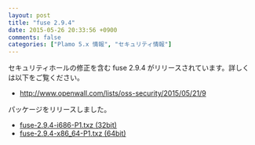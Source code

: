 ```yaml
---
layout: post
title: "fuse 2.9.4"
date: 2015-05-26 20:33:56 +0900
comments: false
categories: ["Plamo 5.x 情報", "セキュリティ情報"]
---
```

セキュリティホールの修正を含む fuse 2.9.4 がリリースされています。詳しくは以下をご覧ください。

* http://www.openwall.com/lists/oss-security/2015/05/21/9

パッケージをリリースしました。

* [fuse-2.9.4-i686-P1.txz (32bit)](ftp://plamo.linet.gr.jp/pub/Plamo-5.x/x86/plamo/05_ext/fuse-2.9.4-i686-P1.txz)
* [fuse-2.9.4-x86_64-P1.txz (64bit)](ftp://plamo.linet.gr.jp/pub/Plamo-5.x/x86_64/plamo/05_ext/fuse-2.9.4-x86_64-P1.txz)